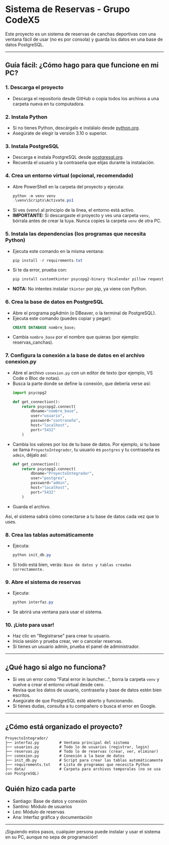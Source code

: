 # Sistema de Reservas - Grupo CodeX5

Este proyecto es un sistema de reservas de canchas deportivas con una ventana fácil de usar (no es por consola) y guarda los datos en una base de datos PostgreSQL.

---

## Guía fácil: ¿Cómo hago para que funcione en mi PC?

### 1. Descarga el proyecto
- Descarga el repositorio desde GitHub o copia todos los archivos a una carpeta nueva en tu computadora.

### 2. Instala Python
- Si no tienes Python, descárgalo e instálalo desde [python.org](https://www.python.org/downloads/).
- Asegúrate de elegir la versión 3.10 o superior.

### 3. Instala PostgreSQL
- Descarga e instala PostgreSQL desde [postgresql.org](https://www.postgresql.org/download/).
- Recuerda el usuario y la contraseña que elijas durante la instalación.

### 4. Crea un entorno virtual (opcional, recomendado)
- Abre PowerShell en la carpeta del proyecto y ejecuta:
  ```powershell
  python -m venv venv
  .\venv\Scripts\Activate.ps1
  ```
- Si ves (venv) al principio de la línea, el entorno está activo.
- **IMPORTANTE:** Si descargaste el proyecto y ves una carpeta `venv`, bórrala antes de crear la tuya. Nunca copies la carpeta `venv` de otra PC.

### 5. Instala las dependencias (los programas que necesita Python)
- Ejecuta este comando en la misma ventana:
  ```powershell
  pip install -r requirements.txt
  ```
- Si te da error, prueba con:
  ```powershell
  pip install customtkinter psycopg2-binary tkcalendar pillow requests
  ```
- **NOTA:** No intentes instalar `tkinter` por pip, ya viene con Python.

### 6. Crea la base de datos en PostgreSQL
- Abre el programa pgAdmin (o DBeaver, o la terminal de PostgreSQL).
- Ejecuta este comando (puedes copiar y pegar):
  ```sql
  CREATE DATABASE nombre_base;
  ```
- Cambia `nombre_base` por el nombre que quieras (por ejemplo: reservas_canchas).

### 7. Configura la conexión a la base de datos en el archivo conexion.py

- Abre el archivo `conexion.py` con un editor de texto (por ejemplo, VS Code o Bloc de notas).
- Busca la parte donde se define la conexión, que debería verse así:
  ```python
  import psycopg2

  def get_connection():
      return psycopg2.connect(
          dbname="nombre_base",
          user="usuario",
          password="contraseña",
          host="localhost",
          port="5432"
      )
  ```
- Cambia los valores por los de tu base de datos. Por ejemplo, si tu base se llama `ProyectoIntegrador`, tu usuario es `postgres` y tu contraseña es `admin`, déjalo así:
  ```python
  def get_connection():
      return psycopg2.connect(
          dbname="ProyectoIntegrador",
          user="postgres",
          password="admin",
          host="localhost",
          port="5432"
      )
  ```
- Guarda el archivo.

Así, el sistema sabrá cómo conectarse a tu base de datos cada vez que lo uses.

### 8. Crea las tablas automáticamente
- Ejecuta:
  ```powershell
  python init_db.py
  ```
- Si todo está bien, verás: `Base de datos y tablas creadas correctamente.`

### 9. Abre el sistema de reservas
- Ejecuta:
  ```powershell
  python interfaz.py
  ```
- Se abrirá una ventana para usar el sistema.

### 10. ¡Listo para usar!
- Haz clic en "Registrarse" para crear tu usuario.
- Inicia sesión y prueba crear, ver o cancelar reservas.
- Si tienes un usuario admin, prueba el panel de administrador.

---

## ¿Qué hago si algo no funciona?
- Si ves un error como "Fatal error in launcher...", borra la carpeta `venv` y vuelve a crear el entorno virtual desde cero.
- Revisa que los datos de usuario, contraseña y base de datos estén bien escritos.
- Asegúrate de que PostgreSQL esté abierto y funcionando.
- Si tienes dudas, consulta a tu compañero o busca el error en Google.

---

## ¿Cómo está organizado el proyecto?
```
ProyectoIntegrador/
├── interfaz.py         # Ventana principal del sistema
├── usuarios.py         # Todo lo de usuarios (registrar, login)
├── reservas.py         # Todo lo de reservas (crear, ver, eliminar)
├── conexion.py         # Conexión a la base de datos
├── init_db.py          # Script para crear las tablas automáticamente
├── requirements.txt    # Lista de programas que necesita Python
├── data/               # Carpeta para archivos temporales (no se usa con PostgreSQL)
```

## Quién hizo cada parte
- Santiago: Base de datos y conexión
- Santino: Módulo de usuarios
- Leo: Módulo de reservas
- Ana: Interfaz gráfica y documentación

---
¡Siguiendo estos pasos, cualquier persona puede instalar y usar el sistema en su PC, aunque no sepa de programación!

